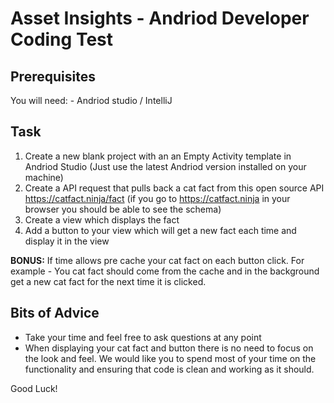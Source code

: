 # Asset Insights - Andriod Developer Coding Test

## Prerequisites

You will need:
    - Andriod studio / IntelliJ

## Task

1) Create a new blank project with an an Empty Activity template in Andriod Studio (Just use the latest Andriod version installed on your machine)
2) Create a API request that pulls back a cat fact from this open source API https://catfact.ninja/fact (if you go to https://catfact.ninja in your browser you should be able to see the schema)
3) Create a view which displays the fact
4) Add a button to your view which will get a new fact each time and display it in the view

**BONUS:** If time allows pre cache your cat fact on each button click. For example - You cat fact should come from the cache and in the background get a new cat fact for the next time it is clicked.

## Bits of Advice
 - Take your time and feel free to ask questions at any point
 - When displaying your cat fact and button there is no need to focus on the look and feel.  We would like you to spend most of your time on the functionality and ensuring that code is clean and working as it should. 

 Good Luck!
